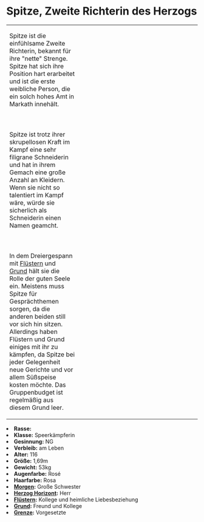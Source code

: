 # Spitze, Zweite Richterin des Herzogs

<primary-label ref="npc"/>

<secondary-label ref="tenebris"/>

<secondary-label ref="markath"/>

<table>
<tr><td>
<p>
Spitze ist die einfühlsame Zweite Richterin, bekannt für ihre "nette" Strenge. Spitze hat sich ihre Position hart
erarbeitet und ist die erste weibliche Person, die ein solch hohes Amt in Markath innehält.
<br></br><br></br>
Spitze ist trotz ihrer skrupellosen Kraft im Kampf eine sehr filigrane Schneiderin und hat in ihrem Gemach eine große
Anzahl an Kleidern. Wenn sie nicht so talentiert im Kampf wäre, würde sie sicherlich als Schneiderin einen Namen
geamcht.
<br></br><br></br>
In dem Dreiergespann mit <a href="Fluestern.md">Flüstern</a> und <a href="Grund.md">Grund</a> hält sie die Rolle der
guten Seele ein. Meistens muss Spitze für Gesprächthemen sorgen, da die anderen beiden still vor sich hin sitzen.
Allerdings haben Flüstern und Grund einiges mit ihr zu kämpfen, da Spitze bei jeder Gelegenheit neue Gerichte und
vor allem Süßspeise kosten möchte. Das Gruppenbudget ist regelmäßig aus diesem Grund leer.
</p>

</td><td width="300">
<!-- Edit here -->
<img src="spitze.png" alt="" />
</td></tr>
</table>

<procedure title="Allgemeine Informationen">
<list columns="2">
<li><b>Rasse:</b> <a href="Folks.md" anchor="tieflinge"></a></li>
<li><b>Klasse:</b> Speerkämpferin</li>
<li><b>Gesinnung:</b> NG</li>
<li><b>Verbleib:</b> am Leben</li>
</list>
</procedure>

<procedure title="Aussehen">
<list columns="3">
<li><b>Alter:</b> 116</li>
<li><b>Größe:</b> 1,69m</li>
<li><b>Gewicht:</b> 53kg</li>
<li><b>Augenfarbe:</b> Rosé</li>
<li><b>Haarfarbe:</b> Rosa</li>
</list>
</procedure>

<procedure title="Beziehungen">
<list columns="2">
<li><b><a href="Morgen.md">Morgen</a>:</b> Große Schwester</li>
<li><b><a href="Horizont.md">Herzog Horizont</a>:</b> Herr</li>
<li><b><a href="Fluestern.md">Flüstern</a>:</b> Kollege und heimliche Liebesbeziehung</li>
<li><b><a href="Grund.md">Grund</a>:</b> Freund und Kollege</li>
<li><b><a href="Grenze.md">Grenze</a>:</b> Vorgesetzte</li>
</list>
</procedure>

<!--
## Notizen

- **Ziele:** 
- **Geheimnisse:** 
-->